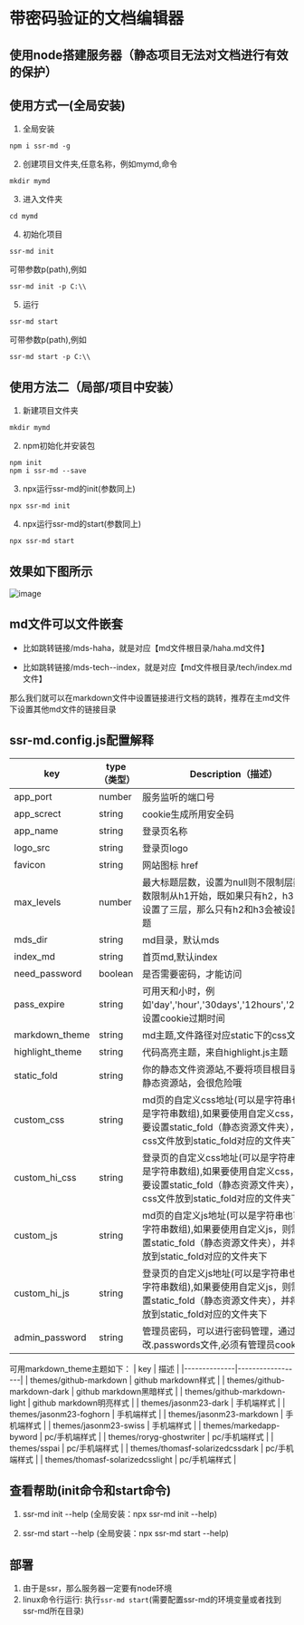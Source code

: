 # 带密码验证的文档编辑器

## 使用node搭建服务器（静态项目无法对文档进行有效的保护）

## 使用方式一(全局安装)

1. 全局安装
```shell
npm i ssr-md -g
```

2. 创建项目文件夹,任意名称，例如mymd,命令
```shell
mkdir mymd
```

3. 进入文件夹
```shell
cd mymd
```

4. 初始化项目
```shell
ssr-md init
```

可带参数p(path),例如
```shell
ssr-md init -p C:\\
```

5. 运行
```shell
ssr-md start
```

可带参数p(path),例如
```shell
ssr-md start -p C:\\
```

## 使用方法二（局部/项目中安装）

1. 新建项目文件夹
```shell
mkdir mymd
```

2. npm初始化并安装包
```shell
npm init
npm i ssr-md --save
```

3. npx运行ssr-md的init(参数同上)
```shell
npx ssr-md init
```

4. npx运行ssr-md的start(参数同上)
```shell
npx ssr-md start
```

## 效果如下图所示

![image](shot.gif)

## md文件可以文件嵌套

* 比如跳转链接/mds-haha，就是对应【md文件根目录/haha.md文件】

* 比如跳转链接/mds-tech--index，就是对应【md文件根目录/tech/index.md文件】

那么我们就可以在markdown文件中设置链接进行文档的跳转，推荐在主md文件下设置其他md文件的链接目录

## ssr-md.config.js配置解释

| key          | type（类型）         | Description（描述）                         | Default（默认） |
|--------------|------------------|-----------------------------------------|-------------|
| app_port   | number           | 服务监听的端口号                               | 8080          |
| app_screct     | string           | cookie生成所用安全码                        | '_app_sercrect1_'          |
| app_name         | string           | 登录页名称                                   | '我的文档'          |
| logo_src   | string          | 登录页logo                         | ""       |
| favicon   | string          | 网站图标 href                        | "favicon.ico"       |
| max_levels   | number          | 最大标题层数，设置为null则不限制层数，层数限制从h1开始，既如果只有h2，h3，h4且设置了三层，那么只有h2和h3会被设置为标题                         | 3       |
| mds_dir      | string | md目录，默认mds                                 | 'mds'     |
| index_md     | string            | 首页md,默认index                                   | 'index'   |
| need_password     | boolean          | 是否需要密码，才能访问                                  | true       |
| pass_expire        | string           | 可用天和小时，例如'day','hour','30days','12hours','2days'... 设置cookie过期时间            | 'day'   |
| markdown_theme      | string          | md主题,文件路径对应static下的css文件                            | 'themes/github-markdown'       |
| highlight_theme | string           | 代码高亮主题，来自highlight.js主题                   | 'highlight/styles/vs2015.min'   |
| static_fold | string           | 你的静态文件资源站,不要将项目根目录作为静态资源站，会很危险哦                   | ''   |
| custom_css   | string          | md页的自定义css地址(可以是字符串也可以是字符串数组),如果要使用自定义css，则需要设置static_fold（静态资源文件夹），并将css文件放到static_fold对应的文件夹下                        | ''       |
| custom_hi_css        | string         | 登录页的自定义css地址(可以是字符串也可以是字符串数组),如果要使用自定义css，则需要设置static_fold（静态资源文件夹），并将css文件放到static_fold对应的文件夹下 | ''   |
| custom_js        | string         | md页的自定义js地址(可以是字符串也可以是字符串数组),如果要使用自定义js，则需要设置static_fold（静态资源文件夹），并将js文件放到static_fold对应的文件夹下 | ''   |
| custom_hi_js        | string         | 登录页的自定义js地址(可以是字符串也可以是字符串数组),如果要使用自定义js，则需要设置static_fold（静态资源文件夹），并将js文件放到static_fold对应的文件夹下 | ''   |
| admin_password        | string         | 管理员密码，可以进行密码管理，通过修改.passwords文件,必须有管理员cookie | ''   |

可用markdown_theme主题如下：
| key          | 描述         |
|--------------|------------------|
| themes/github-markdown   | github markdown样式           |
| themes/github-markdown-dark     |  github markdown黑暗样式           | 
| themes/github-markdown-light         |  github markdown明亮样式           | 
| themes/jasonm23-dark   | 手机端样式          | 
| themes/jasonm23-foghorn   | 手机端样式          |
| themes/jasonm23-markdown   | 手机端样式          |
| themes/jasonm23-swiss   | 手机端样式          |
| themes/markedapp-byword   | pc/手机端样式          |
| themes/roryg-ghostwriter   | pc/手机端样式          |
| themes/sspai   | pc/手机端样式          |
| themes/thomasf-solarizedcssdark   | pc/手机端样式          |
| themes/thomasf-solarizedcsslight   | pc/手机端样式          |


## 查看帮助(init命令和start命令)

1. ssr-md init --help (全局安装：npx ssr-md init --help)

2. ssr-md start --help (全局安装：npx ssr-md start --help)

## 部署

1. 由于是ssr，那么服务器一定要有node环境
2. linux命令行运行: 执行`ssr-md start`(需要配置ssr-md的环境变量或者找到ssr-md所在目录)


